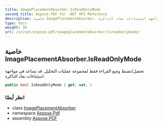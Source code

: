 ```yaml
---
title: ImagePlacementAbsorber.IsReadOnlyMode
second_title: Aspose.PDF for .NET API Reference
description: خاصية ImagePlacementAbsorber. تحصل/تضبط وضع القراءة فقط لمجموعة عمليات التحليل. قد تساعد في مواجهة استثناءات نفاد الذاكرة
type: docs
weight: 30
url: /ar/net/aspose.pdf/imageplacementabsorber/isreadonlymode/
---
```

## خاصية ImagePlacementAbsorber.IsReadOnlyMode

تحصل/تضبط وضع القراءة فقط لمجموعة عمليات التحليل. قد تساعد في مواجهة استثناءات نفاد الذاكرة.

```csharp
public bool IsReadOnlyMode { get; set; }
```

### انظر أيضًا

* class [ImagePlacementAbsorber](../)
* namespace [Aspose.Pdf](../../../aspose.pdf/)
* assembly [Aspose.PDF](../../../)